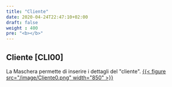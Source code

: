 ```yaml
---
title: "Cliente"
date: 2020-04-24T22:47:10+02:00
draft: false
weight : 400
pre: "<b></b>"
---
```


## Cliente [CLI00]
La Maschera permette di inserire i dettagli del "cliente".
[{{< figure src="/image/Cliente0.png"  width="850"  >}}](/image/Cliente0.png)

